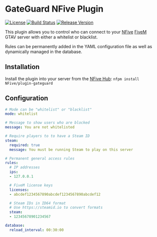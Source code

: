 # GateGuard NFive Plugin
[![License](https://img.shields.io/github/license/NFive/plugin-gateguard.svg)](LICENSE)
[![Build Status](https://img.shields.io/appveyor/ci/NFive/plugin-gateguard.svg)](https://ci.appveyor.com/project/NFive/plugin-gateguard)
[![Release Version](https://img.shields.io/github/release/NFive/plugin-gateguard/all.svg)](https://github.com/NFive/plugin-gateguard/releases)

This plugin allows you to control who can connect to your [NFive](https://github.com/NFive) [FiveM](https://fivem.net/) GTAV server with either a whitelist or blacklist.

Rules can be permanently added in the YAML configuration file as well as dynamically managed in the database.

## Installation
Install the plugin into your server from the [NFive Hub](https://hub.nfive.io/NFive/plugin-gateguard): `nfpm install NFive/plugin-gateguard`

## Configuration
```yml
# Mode can be "whitelist" or "blacklist"
mode: whitelist

# Message to show users who are blocked
message: You are not whitelisted

# Require players to to have a Steam ID
steam:
  required: true
  message: You must be running Steam to play on this server

# Permanent general access rules
rules:
  # IP addresses
  ips:
  - 127.0.0.1

  # FiveM license keys
  licenses:
  - abcdef1234567890abcdef1234567890abcdef12

  # Steam IDs in ID64 format
  # Use https://steamid.io to convert formats
  steam:
  - 12345678901234567

database:
  reload_interval: 00:30:00
```
